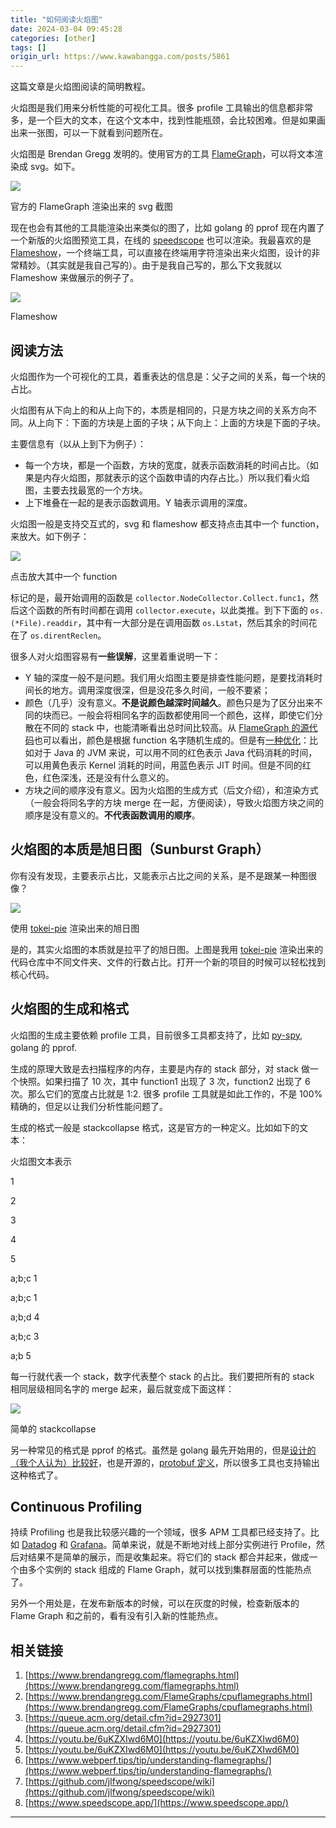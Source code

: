 ```yaml
---
title: "如何阅读火焰图"
date: 2024-03-04 09:45:28
categories: [other]
tags: []
origin_url: https://www.kawabangga.com/posts/5861
---
```

这篇文章是火焰图阅读的简明教程。

火焰图是我们用来分析性能的可视化工具。很多 profile 工具输出的信息都非常多，是一个巨大的文本，在这个文本中，找到性能瓶颈，会比较困难。但是如果画出来一张图，可以一下就看到问题所在。

火焰图是 Brendan Gregg 发明的。使用官方的工具 [FlameGraph](https://github.com/brendangregg/FlameGraph)，可以将文本渲染成 svg。如下。

[![](https://note-2019-images.oss-cn-hangzhou.aliyuncs.com/15d15a8b.png)](https://www.kawabangga.com/wp-content/uploads/2024/03/flamegraph-official.png)

官方的 FlameGraph 渲染出来的 svg 截图

现在也会有其他的工具能渲染出来类似的图了，比如 golang 的 pprof 现在内置了一个新版的火焰图预览工具，在线的 [speedscope](https://www.speedscope.app/) 也可以渲染。我最喜欢的是 [Flameshow](https://github.com/laixintao/flameshow)，一个终端工具，可以直接在终端用字符渲染出来火焰图，设计的非常精妙。（其实就是我自己写的）。由于是我自己写的，那么下文我就以 Flameshow 来做展示的例子了。

[![](https://note-2019-images.oss-cn-hangzhou.aliyuncs.com/58e812fd.png)](https://www.kawabangga.com/wp-content/uploads/2024/03/flameshow-flamegraph.png)

Flameshow

阅读方法
----

火焰图作为一个可视化的工具，着重表达的信息是：父子之间的关系，每一个块的占比。

火焰图有从下向上的和从上向下的，本质是相同的，只是方块之间的关系方向不同。从上向下：下面的方块是上面的子块；从下向上：上面的方块是下面的子块。

主要信息有（以从上到下为例子）：

*   每一个方块，都是一个函数，方块的宽度，就表示函数消耗的时间占比。（如果是内存火焰图，那就表示的这个函数申请的内存占比。）所以我们看火焰图，主要去找最宽的一个方块。
*   上下堆叠在一起的是表示函数调用。Y 轴表示调用的深度。

火焰图一般是支持交互式的，svg 和 flameshow 都支持点击其中一个 function，来放大。如下例子：

[![](https://note-2019-images.oss-cn-hangzhou.aliyuncs.com/bc0198a9.png)](https://www.kawabangga.com/wp-content/uploads/2024/03/zoom-function.png)

点击放大其中一个 function

标记的是，最开始调用的函数是 `collector.NodeCollector.Collect.func1`，然后这个函数的所有时间都在调用 `collector.execute`，以此类推。到下下面的 `os.(*File).readdir`，其中有一大部分是在调用函数 `os.Lstat`，然后其余的时间花在了 `os.direntReclen`。

很多人对火焰图容易有**一些误解**，这里着重说明一下：

*   Y 轴的深度一般不是问题。我们用火焰图主要是排查性能问题，是要找消耗时间长的地方。调用深度很深，但是没花多久时间，一般不要紧；
*   颜色（几乎）没有意义。**不是说颜色越深时间越久**。颜色只是为了区分出来不同的块而已。一般会将相同名字的函数都使用同一个颜色，这样，即使它们分散在不同的 stack 中，也能清晰看出总时间比较高。从 [FlameGraph 的源代码](https://github.com/brendangregg/FlameGraph/blob/master/flamegraph.pl#L410)也可以看出，颜色是根据 function 名字随机生成的。但是有[一种优化](https://www.brendangregg.com/blog/2017-07-30/coloring-flamegraphs-code-type.html)：比如对于 Java 的 JVM 来说，可以用不同的红色表示 Java 代码消耗的时间，可以用黄色表示 Kernel 消耗的时间，用蓝色表示 JIT 时间。但是不同的红色，红色深浅，还是没有什么意义的。
*   方块之间的顺序没有意义。因为火焰图的生成方式（后文介绍），和渲染方式（一般会将同名字的方块 merge 在一起，方便阅读），导致火焰图方块之间的顺序是没有意义的。**不代表函数调用的顺序**。

火焰图的本质是旭日图（Sunburst Graph）
--------------------------

你有没有发现，主要表示占比，又能表示占比之间的关系，是不是跟某一种图很像？

[![](https://note-2019-images.oss-cn-hangzhou.aliyuncs.com/aa2587a2.png)](https://www.kawabangga.com/wp-content/uploads/2024/03/tokei-pie.png)

使用 [tokei-pie](https://github.com/laixintao/tokei-pie) 渲染出来的旭日图

是的，其实火焰图的本质就是拉平了的旭日图。上图是我用 [tokei-pie](https://github.com/laixintao/tokei-pie) 渲染出来的代码仓库中不同文件夹、文件的行数占比。打开一个新的项目的时候可以轻松找到核心代码。

火焰图的生成和格式
---------

火焰图的生成主要依赖 profile 工具，目前很多工具都支持了，比如 [py-spy](https://github.com/benfred/py-spy), golang 的 pprof.

生成的原理大致是去扫描程序的内存，主要是内存的 stack 部分，对 stack 做一个快照。如果扫描了 10 次，其中 function1 出现了 3 次，function2 出现了 6 次。那么它们的宽度占比就是 1:2. 很多 profile 工具就是如此工作的，不是 100% 精确的，但足以让我们分析性能问题了。

生成的格式一般是 stackcollapse 格式，这是官方的一种定义。比如如下的文本：

火焰图文本表示

1

2

3

4

5

a;b;c 1

a;b;c 1

a;b;d 4

a;b;c 3

a;b 5

每一行就代表一个 stack，数字代表整个 stack 的占比。我们要把所有的 stack 相同层级相同名字的 merge 起来，最后就变成下面这样：

[![](https://note-2019-images.oss-cn-hangzhou.aliyuncs.com/50ffe3e5.png)](https://www.kawabangga.com/wp-content/uploads/2024/03/flameshow-samples.png)

简单的 stackcollapse

另一种常见的格式是 pprof 的格式。虽然是 golang 最先开始用的，但是[设计的（我个人认为）比较好](https://www.kawabangga.com/posts/5427)，也是开源的，[protobuf 定义](https://github.com/google/pprof/blob/main/proto/profile.proto)，所以很多工具也支持输出这种格式了。

Continuous Profiling
--------------------

持续 Profiling 也是我比较感兴趣的一个领域，很多 APM 工具都已经支持了。比如 [Datadog](https://www.datadoghq.com/product/code-profiling/) 和 [Grafana](https://grafana.com/products/cloud/profiles-for-continuous-profiling/)。简单来说，就是不断地对线上部分实例进行 Profile，然后对结果不是简单的展示，而是收集起来。将它们的 stack 都合并起来，做成一个由多个实例的 stack 组成的 Flame Graph，就可以找到集群层面的性能热点了。

另外一个用处是，在发布新版本的时候，可以在灰度的时候，检查新版本的 Flame Graph 和之前的，看有没有引入新的性能热点。

相关链接
----

1.  [https://www.brendangregg.com/flamegraphs.html](https://www.brendangregg.com/flamegraphs.html)
2.  [https://www.brendangregg.com/FlameGraphs/cpuflamegraphs.html](https://www.brendangregg.com/FlameGraphs/cpuflamegraphs.html)
3.  [https://queue.acm.org/detail.cfm?id=2927301](https://queue.acm.org/detail.cfm?id=2927301)
4.  [https://youtu.be/6uKZXIwd6M0](https://youtu.be/6uKZXIwd6M0)
5.  [https://youtu.be/6uKZXIwd6M0](https://youtu.be/6uKZXIwd6M0)
6.  [https://www.webperf.tips/tip/understanding-flamegraphs/](https://www.webperf.tips/tip/understanding-flamegraphs/)
7.  [https://github.com/jlfwong/speedscope/wiki](https://github.com/jlfwong/speedscope/wiki)
8.  [https://www.speedscope.app/](https://www.speedscope.app/)

  

* * *
    